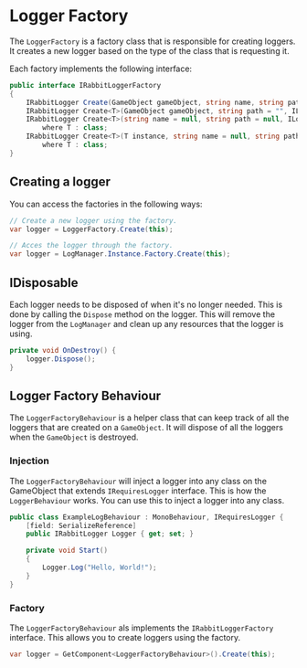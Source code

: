 ﻿# Logger Factory

The `LoggerFactory` is a factory class that is responsible for creating loggers. It creates a new logger based on the type of the class that is requesting it.

Each factory implements the following interface:

```csharp
public interface IRabbitLoggerFactory
{
    IRabbitLogger Create(GameObject gameObject, string name, string path = "", ILoggerConfig config = null);
    IRabbitLogger Create<T>(GameObject gameObject, string path = "", ILoggerConfig config = null);
    IRabbitLogger Create<T>(string name = null, string path = null, ILoggerConfig config = null)
        where T : class;
    IRabbitLogger Create<T>(T instance, string name = null, string path = null, ILoggerConfig config = null)
        where T : class;
}
```

## Creating a logger
You can access the factories in the following ways:
```csharp
// Create a new logger using the factory.
var logger = LoggerFactory.Create(this);

// Acces the logger through the factory.
var logger = LogManager.Instance.Factory.Create(this);
```

## IDisposable
Each logger needs to be disposed of when it's no longer needed. This is done by calling the `Dispose` method on the logger. This will remove the logger from the `LogManager` and clean up any resources that the logger is using.

```csharp
private void OnDestroy() {
    logger.Dispose();
}
```

## Logger Factory Behaviour
The `LoggerFactoryBehaviour` is a helper class that can keep track of all the loggers that are created on a `GameObject`. It will dispose of all the loggers when the `GameObject` is destroyed.

### Injection
The `LoggerFactoryBehaviour` will inject a logger into any class on the GameObject that extends `IRequiresLogger` interface. This is how the `LoggerBehaviour` works. You can use this to inject a logger into any class.

```csharp
public class ExampleLogBehaviour : MonoBehaviour, IRequiresLogger {
    [field: SerializeReference]
    public IRabbitLogger Logger { get; set; }

    private void Start()
    {
        Logger.Log("Hello, World!");
    }    
}
```

### Factory
The `LoggerFactoryBehaviour` als implements the `IRabbitLoggerFactory` interface. This allows you to create loggers using the factory.

```csharp
var logger = GetComponent<LoggerFactoryBehaviour>().Create(this);
```